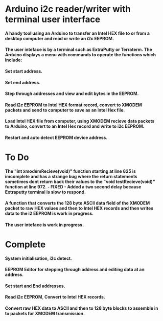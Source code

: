 # Arduino i2c reader/writer with terminal user interface

#### A handy tool using an Arduino to transfer an Intel HEX file to or from a desktop computer and read or write an i2c EEPROM.
#### The user inteface is by a terminal such as ExtraPutty or Terraterm. The Arduino displays a menu with commands to operate the functions which include:

#### Set start address.
#### Set end address.
#### Step through addresses and view and edit bytes in the EEPROM.
#### Read i2c EEPROM to Intel HEX format record, convert to XMODEM packets and send to computer to save as an Intel Hex file.
#### Load Intel HEX file from computer, using XMODEM recieve data packets to Arduino, convert to an Intel Hex record and write to i2c EEPROM.
#### Restart and auto detect EEPROM device address.



# To Do

#### The "int xmodemRecieve(void)" function starting at line 825 is imcomplete and has a strange bug where the return statements sometimes dont return back their values to the "void testRecieve(void)" function at line 972. - FIXED - Added a two second delay because Extraputty terminal is slow to respond.


#### A function that converts the 128 byte ASCII data field of the XMODEM packet to raw HEX values and then to Intel HEX records and then writes data to the i2 EEPROM is work in progress.

#### The user inteface is work in progress.



# Complete

#### System initialisation, i2c detect. 
#### EEPROM Editor for stepping through address and editing data at an address. 
#### Set start and End addresses.
#### Read i2c EEPROM, Convert to Intel HEX records.
#### Convert raw HEX data to ASCII and then to 128 byte blocks to assemble in to packets for XMODEM transmission.
